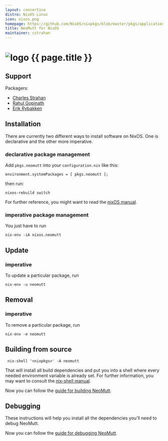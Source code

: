 ```yaml
---
layout: concertina
distro: NixOS Linux
icon: nixos.png
homepage: https://github.com/NixOS/nixpkgs/blob/master/pkgs/applications/networking/mailreaders/neomutt/default.nix
title: NeoMutt for NixOS
maintainer: cstrahan
---
```


# ![logo](/images/distros/{{page.icon}}) {{ page.title }}

## Support <a class="offset" id="support"></a>

Packagers:

- [Charles Strahan](https://github.com/cstrahan)
- [Rahul Gopinath](https://github.com/vrthra)
- [Erik Rybakken](https://github.com/erikryb)

## Installation <a class="offset" id="install"></a>

There are currently two different ways to install software on NixOS. One is
declarative and the other more imperative.

### declarative package management

Add `pkgs.neomutt` into your `configuration.nix` like this:

```reply
environment.systemPackages = [ pkgs.neomutt ];
```

then run:

```
nixos-rebuild switch
```

For further reference, you might want to read the
[nixOS manual](http://nixos.org/nixos/manual/index.html#sec-declarative-package-mgmt).

### imperative package management

You just have to run

```
nix-env -iA nixos.neomutt
```

## Update <a class="offset" id="update"></a>

### imperative

To update a particular package, run

```
nix-env -u neomutt
```

## Removal <a class="offset" id="remove"></a>

### imperative

To remove a particular package, run

```
nix-env -e neomutt
```

## Building from source <a class="offset" id="build"></a>

```
 nix-shell '<nixpkgs>' -A neomutt
```

That will install all build dependencies and put you into a shell where every
needed environment variable is already set. For further information, you may
want to consult the
[nix-shell manual](http://nixos.org/nix/manual/#description-13).

Now you can follow the [guide for building NeoMutt](/dev/build).

## Debugging <a class="offset" id="debug"></a>

These instructions will help you install all the dependencies you'll need to
debug NeoMutt.

Now you can follow the [guide for debugging NeoMutt](/dev/debug).

